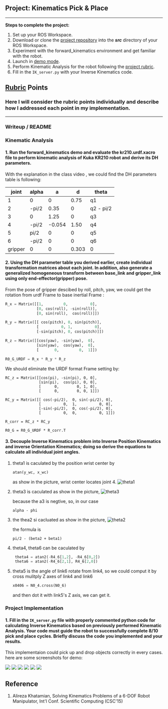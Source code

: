 ## Project: Kinematics Pick & Place

---


**Steps to complete the project:**  


1. Set up your ROS Workspace.
2. Download or clone the [project repository](https://github.com/udacity/RoboND-Kinematics-Project) into the ***src*** directory of your ROS Workspace.  
3. Experiment with the forward_kinematics environment and get familiar with the robot.
4. Launch in [demo mode](https://classroom.udacity.com/nanodegrees/nd209/parts/7b2fd2d7-e181-401e-977a-6158c77bf816/modules/8855de3f-2897-46c3-a805-628b5ecf045b/lessons/91d017b1-4493-4522-ad52-04a74a01094c/concepts/ae64bb91-e8c4-44c9-adbe-798e8f688193).
5. Perform Kinematic Analysis for the robot following the [project rubric](https://review.udacity.com/#!/rubrics/972/view).
6. Fill in the `IK_server.py` with your Inverse Kinematics code. 


[//]: # (Image References)

[theta1]: ./misc_images/theta1.png
[theta2]: ./misc_images/theta2.png
[theta3]: ./misc_images/theta3.png
[p1]: ./misc_images/1.png
[p2]: ./misc_images/2.png
[p3]: ./misc_images/3.png
[p5]: ./misc_images/5.png
[p7]: ./misc_images/7.png
[p7]: ./misc_images/8.png

## [Rubric](https://review.udacity.com/#!/rubrics/972/view) Points
### Here I will consider the rubric points individually and describe how I addressed each point in my implementation.  

---
### Writeup / README

### Kinematic Analysis
#### 1. Run the forward_kinematics demo and evaluate the kr210.urdf.xacro file to perform kinematic analysis of Kuka KR210 robot and derive its DH parameters.

With the explanation in the class video , we could find the DH parameters table is following:

joint | alpha | a | d | theta
--- | --- | --- | --- | ---
1 | 0       | 0     | 0.75  | q1
2 | -pi/2   | 0.35  | 0     | q2 - pi/2
3 |  0      | 1.25  | 0     | q3
4 | -pi/2   |-0.054 | 1.50  | q4
5 |  pi/2   | 0     | 0     | q5
6 | -pi/2   | 0     | 0     | q6
gripper | 0 | 0     | 0.303 | 0


#### 2. Using the DH parameter table you derived earlier, create individual transformation matrices about each joint. In addition, also generate a generalized homogeneous transform between base_link and gripper_link using only end-effector(gripper) pose.

From the pose of gripper descibed by roll, pitch, yaw, we could get the rotation from urdf Frame to base inertial Frame :
``` python
R_x = Matrix([[1,         0,          0],
              [0, cos(roll), -sin(roll)],
              [0, sin(roll),  cos(roll)]])

R_y = Matrix([[ cos(pitch), 0, sin(pitch)],
              [          0, 1,          0],
              [-sin(pitch), 0, cos(pitch)]])

R_z = Matrix([[cos(yaw), -sin(yaw),  0],
              [sin(yaw),  cos(yaw),  0],
              [       0,         0,  1]])

R0_G_URDF = R_x * R_y * R_z
```

We should eliminate the URDF format Frame setting by:
```
RC_z = Matrix([[cos(pi), -sin(pi), 0, 0],
               [sin(pi),  cos(pi), 0, 0],
               [      0,        0, 1, 0],
               [      0,        0, 0, 1]])

RC_y = Matrix([[ cos(-pi/2),  0, sin(-pi/2), 0],
               [          0,  1,          0, 0],
               [-sin(-pi/2),  0, cos(-pi/2), 0],
               [          0,  0,          0, 1]])

R_corr = RC_z * RC_y

R0_G = R0_G_URDF * R_corr.T
```

#### 3. Decouple Inverse Kinematics problem into Inverse Position Kinematics and inverse Orientation Kinematics; doing so derive the equations to calculate all individual joint angles.

1. theta1 is caculated by the position wrist center by
    ``` python
    atan(y_wc, x_wc)
    ```
    as show in the picture, wrist center locates joint 4.
    ![theta1](./misc_images/theta1.png)

2. theta3 is caculated as show in the picture,
    ![theta3](./misc_images/theta3.png)
   
   because the a3 is negtive, so, in our case
   ```
   alpha - phi
   ```

3. the thea2 si cacluated as show in the picture,
    ![theta2](./misc_images/theta2.png)
    
    the formula is 
    ```
    pi/2 - (beta2 + beta1)
    ```
4. theta4, theta6 can be caculated by
   ``` python 
    theta4 = atan2(-R4_6[1,2], -R4_6[0,2])
    theta6 = atan2(-R4_6[2,1], R4_6[2,0])
   ```

5. theta5 is the angle of link6 rotate from link4, so we could comput it by cross mulitply Z axes of link4 and link6
    ```python
    x0406 = N0_4.cross(N0_6)
    ```
    and then dot it with link5's Z axis, we can get it.

### Project Implementation

#### 1. Fill in the `IK_server.py` file with properly commented python code for calculating Inverse Kinematics based on previously performed Kinematic Analysis. Your code must guide the robot to successfully complete 8/10 pick and place cycles. Briefly discuss the code you implemented and your results. 

This implementaion could pick up and drop objects correctly in every cases. here are some screenshots for demo:

![](./misc_images/1.png)
![](./misc_images/2.png)
![](./misc_images/3.png)
![](./misc_images/5.png)
![](./misc_images/7.png)
![](./misc_images/8.png)

## Reference
1. Alireza Khatamian, Solving Kinematics Problems of a 6-DOF Robot Manipulator, Int'l Conf. Scientific Computing (CSC'15) 